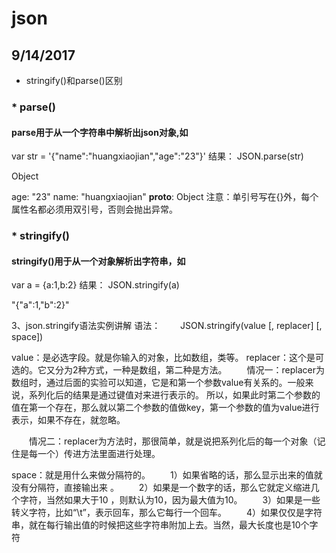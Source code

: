 # json
## 9/14/2017
* stringify()和parse()区别
### * parse()
#### parse用于从一个字符串中解析出json对象,如
var str = '{"name":"huangxiaojian","age":"23"}'
结果：
JSON.parse(str)

Object

age: "23"
name: "huangxiaojian"
__proto__: Object
注意：单引号写在{}外，每个属性名都必须用双引号，否则会抛出异常。

### * stringify()
#### stringify()用于从一个对象解析出字符串，如

var a = {a:1,b:2}
结果：
JSON.stringify(a)

"{"a":1,"b":2}"

3、json.stringify语法实例讲解
语法： 
　　JSON.stringify(value [, replacer] [, space]) 

value：是必选字段。就是你输入的对象，比如数组，类等。 
replacer：这个是可选的。它又分为2种方式，一种是数组，第二种是方法。 
　　情况一：replacer为数组时，通过后面的实验可以知道，它是和第一个参数value有关系的。一般来说，系列化后的结果是通过键值对来进行表示的。 所以，如果此时第二个参数的值在第一个存在，那么就以第二个参数的值做key，第一个参数的值为value进行表示，如果不存在，就忽略。

　　情况二：replacer为方法时，那很简单，就是说把系列化后的每一个对象（记住是每一个）传进方法里面进行处理。 

space：就是用什么来做分隔符的。 
　　1）如果省略的话，那么显示出来的值就没有分隔符，直接输出来 。
　　2）如果是一个数字的话，那么它就定义缩进几个字符，当然如果大于10 ，则默认为10，因为最大值为10。
　　3）如果是一些转义字符，比如“\t”，表示回车，那么它每行一个回车。 
　　4）如果仅仅是字符串，就在每行输出值的时候把这些字符串附加上去。当然，最大长度也是10个字符
